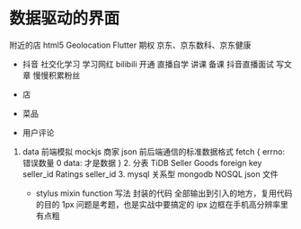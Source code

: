 # 数据驱动的界面
附近的店 html5 Geolocation Flutter
期权
京东、京东数科、京东健康
- 抖音
	社交化学习 学习网红
	bilibili 开通 直播自学 讲课 备课 
	抖音直播面试
	写文章 
	慢慢积累粉丝

- 店
- 菜品
- 用户评论

1. data
	前端模拟 mockjs
	商家
	json 前后端通信的标准数据格式
	fetch
	{
		errno: 错误数量 0
		data: 才是数据
	}
	2. 分表
		TiDB
		Seller
		Goods foreign key
		seller_id
		Ratings seller_id
	3. mysql 关系型
		mongodb NOSQL json 文件
	
	- stylus mixin
	function 写法
		封装的代码 全部输出到引入的地方，复用代码的目的
    1px 问题是考题，也是实战中要搞定的
    ipx 边框在手机高分辨率里有点粗
